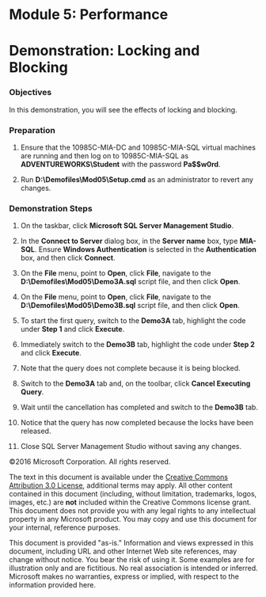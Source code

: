 # Module 5: Performance
# Demonstration: Locking and Blocking

### Objectives

In this demonstration, you will see the effects of locking and blocking.

### Preparation

1.	Ensure that the 10985C-MIA-DC and 10985C-MIA-SQL virtual machines are running and then log on to 10985C-MIA-SQL as **ADVENTUREWORKS\Student** with the password **Pa$$w0rd**. 

2.	Run **D:\Demofiles\Mod05\Setup.cmd** as an administrator to revert any changes.

### Demonstration Steps

1.  On the taskbar, click **Microsoft SQL Server Management Studio**.

2.  In the **Connect to Server** dialog box, in the **Server name** box, type **MIA-SQL**. Ensure **Windows Authentication** is selected in the **Authentication** box, and then click **Connect**.

3.  On the **File** menu, point to **Open**, click **File**, navigate to the **D:\\Demofiles\\Mod05\\Demo3A.sql** script file, and then click **Open**.

4.  On the **File** menu, point to **Open**, click **File**, navigate to the **D:\\Demofiles\\Mod05\\Demo3B.sql** script file, and then click **Open**.

5.  To start the first query, switch to the **Demo3A** tab, highlight the code under **Step 1** and click **Execute**.

6.  Immediately switch to the **Demo3B** tab, highlight the code under **Step 2** and click **Execute**.

7.  Note that the query does not complete because it is being blocked.

8.  Switch to the **Demo3A** tab and, on the toolbar, click **Cancel Executing Query**.

9.  Wait until the cancellation has completed and switch to the **Demo3B** tab.

10. Notice that the query has now completed because the locks have been released.

11. Close SQL Server Management Studio without saving any changes.


©2016 Microsoft Corporation. All rights reserved.

The text in this document is available under the [Creative Commons Attribution 3.0 License](https://creativecommons.org/licenses/by/3.0/legalcode "Creative Commons Attribution 3.0 License"), additional terms may apply.  All other content contained in this document (including, without limitation, trademarks, logos, images, etc.) are **not** included within the Creative Commons license grant.  This document does not provide you with any legal rights to any intellectual property in any Microsoft product. You may copy and use this document for your internal, reference purposes.

This document is provided "as-is." Information and views expressed in this document, including URL and other Internet Web site references, may change without notice. You bear the risk of using it. Some examples are for illustration only and are fictitious. No real association is intended or inferred. Microsoft makes no warranties, express or implied, with respect to the information provided here.